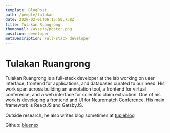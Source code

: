 ```yaml
---
template: BlogPost
path: /people/tulakan
date: 2020-02-01T06:15:50.738Z
title: Tulakan Ruangrong
thumbnail: /assets/poster.png
position: developer
metaDescription: Full-stack developer
---
```


# Tulakan Ruangrong

Tulakan Ruangrong is a full-stack developer at the lab working on user interface,
frontend for applications, and databases curated to our need. His work span across
building an annotation tool, a frontend for virtual conference, and
a web interface for scientific claim extraction. One of his work is developing
a frontend and UI for [Neuromatch Conference](https://neuromatch.io/conference).
His main framework is ReactJS and GatsbyJS.

Outside research, he also writes blog sometimes at [tupleblog](https://tupleblog.github.io/)

Github: [bluenex](https://github.com/bluenex)
